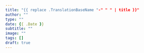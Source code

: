 ```yaml
---
title: "{{ replace .TranslationBaseName "-" " " | title }}"
author: ""
type: ""
date: {{ .Date }}
subtitle: ""
image: ""
tags: []
draft: true
---
```


